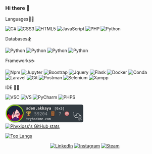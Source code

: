 ### Hi there 👋 

  Languages:surfing_man:
    
  ![C#](https://img.shields.io/badge/c%23-%23239120.svg?style=for-the-badge&logo=c-sharp&logoColor=white)
  ![CSS3](https://img.shields.io/badge/css3-%231572B6.svg?style=for-the-badge&logo=css3&logoColor=white)
  ![HTML5](https://img.shields.io/badge/html5-%23E34F26.svg?style=for-the-badge&logo=html5&logoColor=white)
  ![JavaScript](https://img.shields.io/badge/javascript-%23323330.svg?style=for-the-badge&logo=javascript&logoColor=%23F7DF1E)
  ![PHP](https://img.shields.io/badge/php-%23777BB4.svg?style=for-the-badge&logo=php&logoColor=white)
  ![Python](https://img.shields.io/badge/python-3670A0?style=for-the-badge&logo=python&logoColor=ffdd54)
  
  Databases:snowboarder:
  
   ![Python](https://img.shields.io/badge/MongoDB-4EA94B?style=for-the-badge&logo=mongodb&logoColor=white)
   ![Python](https://img.shields.io/badge/MySQL-00000F?style=for-the-badge&logo=mysql&logoColor=white)
   ![Python](https://img.shields.io/badge/Microsoft%20SQL%20Sever-CC2927?style=for-the-badge&logo=microsoft%20sql%20server&logoColor=white)
   ![Python](https://img.shields.io/badge/Elastic_Search-005571?style=for-the-badge&logo=elasticsearch&logoColor=white)

  Frameworks:coffee:	
  
   ![Npm](https://img.shields.io/badge/npm-CB3837?style=for-the-badge&logo=npm&logoColor=white)
   ![Jupyter](https://img.shields.io/badge/Jupyter-F37626.svg?&style=for-the-badge&logo=Jupyter&logoColor=white)
   ![Boostrap](https://img.shields.io/badge/Bootstrap-563D7C?style=for-the-badge&logo=bootstrap&logoColor=white)
   ![Jquery](https://img.shields.io/badge/jQuery-0769AD?style=for-the-badge&logo=jquery&logoColor=white)
   ![Flask](https://img.shields.io/badge/Flask-000000?style=for-the-badge&logo=flask&logoColor=white)
   ![Docker](https://img.shields.io/badge/Docker-2CA5E0?style=for-the-badge&logo=docker&logoColor=white)
   ![Conda](https://img.shields.io/badge/conda-342B029.svg?&style=for-the-badge&logo=anaconda&logoColor=white)
   ![Laravel](https://img.shields.io/badge/Laravel-FF2D20?style=for-the-badge&logo=laravel&logoColor=white)
   ![Git](https://img.shields.io/badge/Git-F05032?style=for-the-badge&logo=git&logoColor=white)
   ![Postman](https://img.shields.io/badge/Postman-FF6C37?style=for-the-badge&logo=Postman&logoColor=white)
   ![Selenium](https://img.shields.io/badge/Selenium-43B02A?style=for-the-badge&logo=Selenium&logoColor=white)
   ![Xampp](https://img.shields.io/badge/Xampp-F37623?style=for-the-badge&logo=xampp&logoColor=white)



  IDE 👩‍💻 
  
   ![VSC](https://img.shields.io/badge/Visual_Studio_Code-0078D4?style=for-the-badge&logo=visual%20studio%20code&logoColor=white)
   ![VS](https://img.shields.io/badge/Visual_Studio-5C2D91?style=for-the-badge&logo=visual%20studio&logoColor=white)
   ![PyCharm](https://img.shields.io/badge/PyCharm-000000.svg?&style=for-the-badge&logo=PyCharm&logoColor=white)
   ![PHPS](http://img.shields.io/badge/-PHPStorm-181717?style=for-the-badge&logo=phpstorm&logoColor=white)
   


  
  <a href="https://tryhackme.com/p/adem.akkaya" target="_blank"><img src="/adem.akkaya.png" alt="TryHackMe"></a>  
  [![Phyxioss's GitHub stats](https://github-readme-stats.vercel.app/api?username=Phyxioss)](https://github.com/anuraghazra/github-readme-stats)
 
 [![Top Langs](https://github-readme-stats.vercel.app/api/top-langs/?username=Phyxioss)](https://github.com/anuraghazra/github-readme-stats)


<p align="center">
  <a href="https://www.linkedin.com/in/adem-ziya-akkaya-430399162" target="_blank"><img alt="LinkedIn" src="https://img.shields.io/badge/LinkedIn-0077B5?style=for-the-badge&logo=linkedin&logoColor=white"></a>
    <a href="https://www.instagram.com/lethielll/" target="_blank"><img alt="Instagram" src="https://img.shields.io/badge/Instagram-E4405F?style=for-the-badge&logo=instagram&logoColor=white"></a>
  <a href="https://steamcommunity.com/id/Phyxioss" target="_blank"><img alt="Steam" src="https://img.shields.io/badge/Steam-000000?style=for-the-badge&logo=steam&logoColor=white"></a>
</p>


<!--
**Phyxioss/Phyxioss** is a ✨ _special_ ✨ repository because its `README.md` (this file) appears on your GitHub profile.

Here are some ideas to get you started:

- 🔭 I’m currently working on ...
- 🌱 I’m currently learning ...
- 👯 I’m looking to collaborate on ...
- 🤔 I’m looking for help with ...
- 💬 Ask me about ...
- 📫 How to reach me: ...
- 😄 Pronouns: ...
- ⚡ Fun fact: ...
-->




